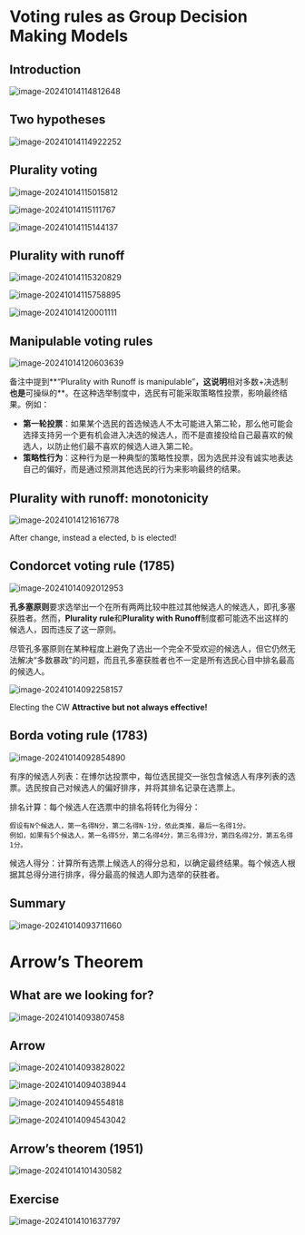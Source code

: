 # Voting rules as Group Decision Making Models

## Introduction

![image-20241014114812648](/home/yutao/.config/Typora/typora-user-images/image-20241014114812648.png)

## Two hypotheses

![image-20241014114922252](/home/yutao/.config/Typora/typora-user-images/image-20241014114922252.png)

## Plurality voting

![image-20241014115015812](/home/yutao/.config/Typora/typora-user-images/image-20241014115015812.png)

![image-20241014115111767](/home/yutao/.config/Typora/typora-user-images/image-20241014115111767.png)

![image-20241014115144137](/home/yutao/.config/Typora/typora-user-images/image-20241014115144137.png)

## Plurality with runoff

![image-20241014115320829](/home/yutao/.config/Typora/typora-user-images/image-20241014115320829.png)

![image-20241014115758895](/home/yutao/.config/Typora/typora-user-images/image-20241014115758895.png)

![image-20241014120001111](/home/yutao/.config/Typora/typora-user-images/image-20241014120001111.png)

## Manipulable voting rules

![image-20241014120603639](/home/yutao/.config/Typora/typora-user-images/image-20241014120603639.png)

备注中提到**“Plurality with Runoff is manipulable”**，这说明**相对多数+决选制**也是**可操纵的**。在这种选举制度中，选民有可能采取策略性投票，影响最终结果。例如：

- **第一轮投票**：如果某个选民的首选候选人不太可能进入第二轮，那么他可能会选择支持另一个更有机会进入决选的候选人，而不是直接投给自己最喜欢的候选人，以防止他们最不喜欢的候选人进入第二轮。
- **策略性行为**：这种行为是一种典型的策略性投票，因为选民并没有诚实地表达自己的偏好，而是通过预测其他选民的行为来影响最终的结果。



## Plurality with runoff: monotonicity

![image-20241014121616778](/home/yutao/.config/Typora/typora-user-images/image-20241014121616778.png)

After change, instead a elected, b is elected! 



## Condorcet voting rule (1785)

![image-20241014092012953](/home/yutao/.config/Typora/typora-user-images/image-20241014092012953.png)

**孔多塞原则**要求选举出一个在所有两两比较中胜过其他候选人的候选人，即孔多塞获胜者。然而，**Plurality rule**和**Plurality with Runoff**制度都可能选不出这样的候选人，因而违反了这一原则。

尽管孔多塞原则在某种程度上避免了选出一个完全不受欢迎的候选人，但它仍然无法解决“多数暴政”的问题，而且孔多塞获胜者也不一定是所有选民心目中排名最高的候选人。

![image-20241014092258157](/home/yutao/.config/Typora/typora-user-images/image-20241014092258157.png)

Electing the CW
	**Attractive but not always effective!**

## Borda voting rule (1783)

![image-20241014092854890](/home/yutao/.config/Typora/typora-user-images/image-20241014092854890.png)

有序的候选人列表：在博尔达投票中，每位选民提交一张包含候选人有序列表的选票。选民按自己对候选人的偏好排序，并将其排名记录在选票上。

排名计算：每个候选人在选票中的排名将转化为得分：

    假设有N个候选人，第一名得N分，第二名得N-1分，依此类推，最后一名得1分。
    例如，如果有5个候选人，第一名得5分，第二名得4分，第三名得3分，第四名得2分，第五名得1分。

候选人得分：计算所有选票上候选人的得分总和，以确定最终结果。每个候选人根据其总得分进行排序，得分最高的候选人即为选举的获胜者。

## Summary

![image-20241014093711660](/home/yutao/.config/Typora/typora-user-images/image-20241014093711660.png)

# Arrow’s Theorem

## What are we looking for?

![image-20241014093807458](/home/yutao/.config/Typora/typora-user-images/image-20241014093807458.png)

## Arrow

![image-20241014093828022](/home/yutao/.config/Typora/typora-user-images/image-20241014093828022.png)

![image-20241014094038944](/home/yutao/.config/Typora/typora-user-images/image-20241014094038944.png)

![image-20241014094554818](/home/yutao/.config/Typora/typora-user-images/image-20241014094554818.png)

![image-20241014094543042](/home/yutao/.config/Typora/typora-user-images/image-20241014094543042.png)

## Arrow’s theorem (1951)

![image-20241014101430582](/home/yutao/.config/Typora/typora-user-images/image-20241014101430582.png)

## Exercise

![image-20241014101637797](/home/yutao/.config/Typora/typora-user-images/image-20241014101637797.png)

